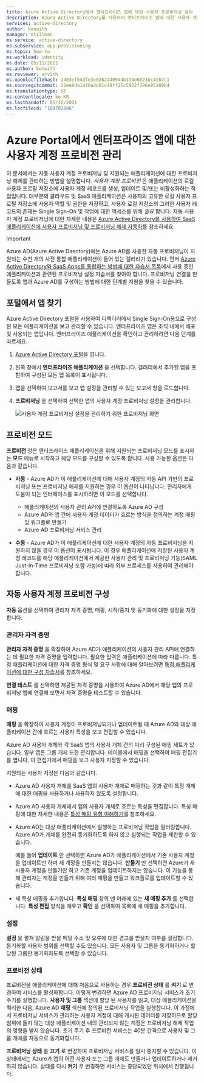 ```yaml
---
title: Azure Active Directory에서 엔터프라이즈 앱에 대한 사용자 프로비저닝 관리
description: Azure Active Directory를 사용하여 엔터프라이즈 앱에 대한 사용자 계정 프로비전을 관리하는 방법에 대해 알아봅니다.
services: active-directory
author: kenwith
manager: mtillman
ms.service: active-directory
ms.subservice: app-provisioning
ms.topic: how-to
ms.workload: identity
ms.date: 05/11/2021
ms.author: kenwith
ms.reviewer: arvinh
ms.openlocfilehash: 2403ef54dfe3e0262440944b134e8021bc4c67c1
ms.sourcegitcommit: 32ee8da1440a2d81c49ff25c5922f786e85109b4
ms.translationtype: HT
ms.contentlocale: ko-KR
ms.lasthandoff: 05/12/2021
ms.locfileid: "109782886"
---
```

# <a name="managing-user-account-provisioning-for-enterprise-apps-in-the-azure-portal"></a>Azure Portal에서 엔터프라이즈 앱에 대한 사용자 계정 프로비전 관리

이 문서에서는 자동 사용자 계정 프로비저닝 및 지원되는 애플리케이션에 대한 프로비저닝 해제를 관리하는 방법을 설명합니다. *사용자 계정 프로비전* 은 애플리케이션의 로컬 사용자 프로필 저장소에 사용자 계정 레코드를 생성, 업데이트 및/또는 비활성화하는 작업입니다. 대부분의 클라우드 및 SaaS 애플리케이션은 사용자의 고유한 로컬 사용자 프로필 저장소에 사용자 역할 및 권한을 저장하고, 사용자 로컬 저장소의 그러한 사용자 레코드의 존재는 Single Sign-On 및 작업에 대한 액세스를 위해 *필요* 합니다. 자동 사용자 계정 프로비저닝에 대한 자세한 내용은 [Azure Active Directory를 사용하여 SaaS 애플리케이션에 사용자 프로비저닝 및 프로비저닝 해제 자동화](user-provisioning.md)를 참조하세요.

> [!IMPORTANT]
> Azure AD(Azure Active Directory)에는 Azure AD를 사용한 자동 프로비저닝이 지원되는 수천 개의 사전 통합 애플리케이션이 들어 있는 갤러리가 있습니다. 먼저 [Azure Active Directory와 SaaS Apps를 통합하는 방법에 대한 자습서 목록](../saas-apps/tutorial-list.md)에서 사용 중인 애플리케이션과 관련된 프로비저닝 설정 자습서를 찾아야 합니다. 프로비저닝 연결을 만들도록 앱과 Azure AD를 구성하는 방법에 대한 단계별 지침을 찾을 수 있습니다.

## <a name="finding-your-apps-in-the-portal"></a>포털에서 앱 찾기

Azure Active Directory 포털을 사용하여 디렉터리에서 Single Sign-On용으로 구성된 모든 애플리케이션을 보고 관리할 수 있습니다. 엔터프라이즈 앱은 조직 내에서 배포 및 사용되는 앱입니다. 엔터프라이즈 애플리케이션을 확인하고 관리하려면 다음 단계를 따르세요.

1. [Azure Active Directory 포털](https://aad.portal.azure.com)을 엽니다.
1. 왼쪽 창에서 **엔터프라이즈 애플리케이션** 을 선택합니다. 갤러리에서 추가된 앱을 포함하여 구성된 모든 앱 목록이 표시됩니다.
1. 앱을 선택하여 보고서를 보고 앱 설정을 관리할 수 있는 보고서 창을 로드합니다.
1. **프로비저닝** 을 선택하여 선택한 앱의 사용자 계정 프로비저닝 설정을 관리합니다.

   ![사용자 계정 프로비저닝 설정을 관리하기 위한 프로비저닝 화면](./media/configure-automatic-user-provisioning-portal/enterprise-apps-provisioning.png)

## <a name="provisioning-modes"></a>프로비전 모드

**프로비전** 창은 엔터프라이즈 애플리케이션을 위해 지원되는 프로비저닝 모드를 표시하는 **모드** 메뉴로 시작하고 해당 모드를 구성할 수 있도록 합니다. 사용 가능한 옵션은 다음과 같습니다.

* **자동** - Azure AD가 이 애플리케이션에 대해 사용자 계정의 자동 API 기반의 프로비저닝 또는 프로비저닝 해제를 지원하는 경우 이 옵션이 나타납니다. 관리자에게 도움이 되는 인터페이스를 표시하려면 이 모드를 선택합니다.

  * 애플리케이션의 사용자 관리 API에 연결하도록 Azure AD 구성
  * Azure AD와 앱 간에 사용자 계정 데이터가 흐르는 방식을 정의하는 계정 매핑 및 워크플로 만들기
  * Azure AD 프로비저닝 서비스 관리

* **수동** - Azure AD가 이 애플리케이션에 대한 사용자 계정의 자동 프로비저닝을 지원하지 않을 경우 이 옵션이 표시됩니다. 이 경우 애플리케이션에 저장된 사용자 계정 레코드를 해당 애플리케이션에서 제공한 사용자 관리 및 프로비저닝 기능(SAML Just-In-Time 프로비저닝 포함 가능)에 따라 외부 프로세스를 사용하여 관리해야 합니다.

## <a name="configuring-automatic-user-account-provisioning"></a>자동 사용자 계정 프로비전 구성

**자동** 옵션을 선택하여 관리자 자격 증명, 매핑, 시작/중지 및 동기화에 대한 설정을 지정합니다.

### <a name="admin-credentials"></a>관리자 자격 증명

**관리자 자격 증명** 을 확장하여 Azure AD가 애플리케이션의 사용자 관리 API에 연결하는 데 필요한 자격 증명을 입력합니다. 필요한 입력은 애플리케이션에 따라 다릅니다. 특정 애플리케이션에 대한 자격 증명 형식 및 요구 사항에 대해 알아보려면 [특정 애플리케이션에 대한 구성 자습서](user-provisioning.md)를 참조하세요.

**연결 테스트** 를 선택하면 제공된 자격 증명을 사용하여 Azure AD에서 해당 앱의 프로비저닝 앱에 연결해 보면서 자격 증명을 테스트할 수 있습니다.

### <a name="mappings"></a>매핑

**매핑** 을 확장하여 사용자 계정이 프로비저닝되거나 업데이트될 때 Azure AD와 대상 애플리케이션 간에 흐르는 사용자 특성을 보고 편집할 수 있습니다.

Azure AD 사용자 개체와 각 SaaS 앱의 사용자 개체 간의 미리 구성된 매핑 세트가 있습니다. 일부 앱은 그룹 개체 또한 관리합니다. 테이블에서 매핑을 선택하여 매핑 편집기를 엽니다. 이 편집기에서 매핑을 보고 사용자 지정할 수 있습니다.

지원되는 사용자 지정은 다음과 같습니다.

* Azure AD 사용자 개체를 SaaS 앱의 사용자 개체로 매핑하는 것과 같이 특정 개체에 대한 매핑을 사용하거나 사용하지 않도록 설정합니다.
* Azure AD 사용자 개체에서 앱의 사용자 개체로 흐르는 특성을 편집합니다. 특성 매핑에 대한 자세한 내용은 [특성 매핑 유형 이해하기](customize-application-attributes.md#understanding-attribute-mapping-types)를 참조하세요.
* Azure AD는 대상 애플리케이션에서 실행하는 프로비저닝 작업을 필터링합니다. Azure AD가 개체를 완전히 동기화하도록 하지 않고 실행되는 작업을 제한할 수 있습니다.

  예를 들어 **업데이트** 만 선택하면 Azure AD가 애플리케이션에서 기존 사용자 계정을 업데이트만 하며 새 계정을 만들지는 않습니다. **만들기** 만 선택하면 Azure가 새 사용자 계정을 만들기만 하고 기존 계정을 업데이트하지는 않습니다. 이 기능을 통해 관리자는 계정을 만들기 위해 여러 매핑을 만들고 워크플로를 업데이트할 수 있습니다.

* 새 특성 매핑을 추가합니다. **특성 매핑** 창의 맨 아래에 있는 **새 매핑 추가** 를 선택합니다. **특성 편집** 양식을 채우고 **확인** 을 선택하여 목록에 새 매핑을 추가합니다.

### <a name="settings"></a>설정

**설정** 을 펼쳐 알림을 받을 메일 주소 및 오류에 대한 경고를 받을지 여부를 설정합니다. 동기화할 사용자 범위를 선택할 수도 있습니다. 모든 사용자 및 그룹을 동기화하거나 할당된 그룹만 동기화하도록 선택할 수 있습니다.

### <a name="provisioning-status"></a>프로비전 상태 

프로비전을 애플리케이션에 대해 처음으로 사용하는 경우 **프로비전 상태** 를 **켜기** 로 변경하여 서비스를 활성화합니다. 이렇게 변경하면 Azure AD 프로비저닝 서비스가 초기 주기를 실행합니다. **사용자 및 그룹** 섹션에 할당 된 사용자를 읽고, 대상 애플리케이션을 쿼리한 다음, Azure AD **매핑** 섹션에 정의된 프로비저닝 작업을 실행합니다. 이 과정에서 프로비저닝 서비스가 관리하는 사용자 계정에 대해 캐시된 데이터를 저장하므로 할당 범위에 들지 않는 대상 애플리케이션 내의 관리되지 않는 계정은 프로비저닝 해제 작업의 영향을 받지 않습니다. 초기 주기 후 프로비전 서비스는 40분 간격으로 사용자 및 그룹 개체를 자동으로 동기화합니다.

**프로비저닝 상태** 를 **끄기** 로 변경하여 프로비저닝 서비스를 일시 중지할 수 있습니다. 이 상태에서는 Azure가 앱의 어떤 사용자 또는 그룹 개체도 만들거나 업데이트하거나 제거하지 않습니다. 상태를 다시 **켜기** 로 변경하면 서비스는 중단되었던 위치에서 진행됩니다.
